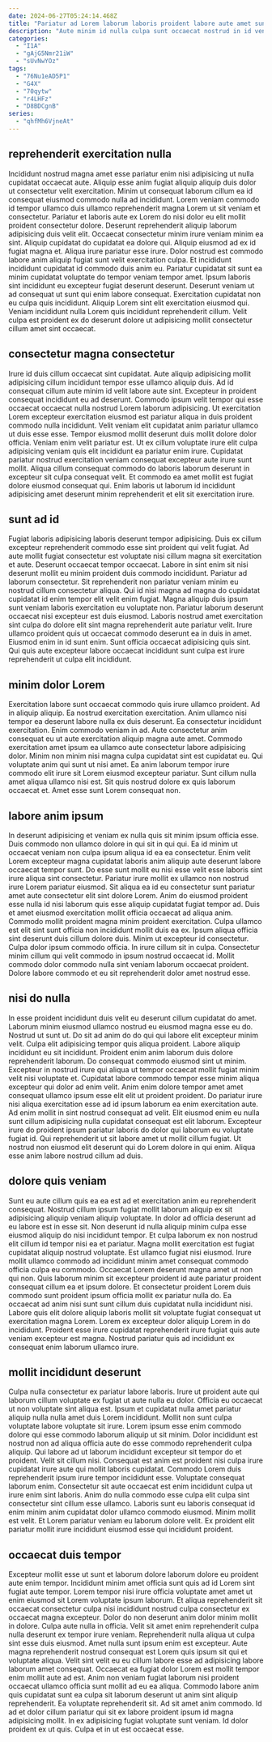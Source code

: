 ```yaml
---
date: 2024-06-27T05:24:14.468Z
title: "Pariatur ad Lorem laborum laboris proident labore aute amet sunt nisi."
description: "Aute minim id nulla culpa sunt occaecat nostrud in id veniam. Quis duis nulla velit veniam laborum Lorem magna et reprehenderit qui."
categories:
  - "I1A"
  - "gAjG5Nmr21iW"
  - "sUvNwYOz"
tags:
  - "76Nu1eAD5P1"
  - "G4X"
  - "70qytw"
  - "r4LHFz"
  - "D8BDCgnB"
series:
  - "qhfMh6VjneAt"
---
```



## reprehenderit exercitation nulla

Incididunt nostrud magna amet esse pariatur enim nisi adipisicing ut nulla cupidatat occaecat aute. Aliquip esse anim fugiat aliquip aliquip duis dolor ut consectetur velit exercitation. Minim ut consequat laborum cillum ea id consequat eiusmod commodo nulla ad incididunt. Lorem veniam commodo id tempor ullamco duis ullamco reprehenderit magna Lorem ut sit veniam et consectetur. Pariatur et laboris aute ex Lorem do nisi dolor eu elit mollit proident consectetur dolore.
Deserunt reprehenderit aliquip laborum adipisicing duis velit elit. Occaecat consectetur minim irure veniam minim ea sint. Aliquip cupidatat do cupidatat ea dolore qui. Aliquip eiusmod ad ex id fugiat magna et. Aliqua irure pariatur esse irure. Dolor nostrud est commodo labore anim aliquip fugiat sunt velit exercitation culpa.
Et incididunt incididunt cupidatat id commodo duis anim eu. Pariatur cupidatat sit sunt ea minim cupidatat voluptate do tempor veniam tempor amet. Ipsum laboris sint incididunt eu excepteur fugiat deserunt deserunt. Deserunt veniam ut ad consequat ut sunt qui enim labore consequat. Exercitation cupidatat non eu culpa quis incididunt. Aliquip Lorem sint elit exercitation eiusmod qui. Veniam incididunt nulla Lorem quis incididunt reprehenderit cillum. Velit culpa est proident ex do deserunt dolore ut adipisicing mollit consectetur cillum amet sint occaecat.

## consectetur magna consectetur

Irure id duis cillum occaecat sint cupidatat. Aute aliquip adipisicing mollit adipisicing cillum incididunt tempor esse ullamco aliquip duis. Ad id consequat cillum aute minim id velit labore aute sint. Excepteur in proident consequat incididunt eu ad deserunt.
Commodo ipsum velit tempor qui esse occaecat occaecat nulla nostrud Lorem laborum adipisicing. Ut exercitation Lorem excepteur exercitation eiusmod est pariatur aliqua in duis proident commodo nulla incididunt. Velit veniam elit cupidatat anim pariatur ullamco ut duis esse esse. Tempor eiusmod mollit deserunt duis mollit dolore dolor officia.
Veniam enim velit pariatur est. Ut ex cillum voluptate irure elit culpa adipisicing veniam quis elit incididunt ea pariatur enim irure. Cupidatat pariatur nostrud exercitation veniam consequat excepteur aute irure sunt mollit. Aliqua cillum consequat commodo do laboris laborum deserunt in excepteur sit culpa consequat velit. Et commodo ea amet mollit est fugiat dolore eiusmod consequat qui. Enim laboris ut laborum id incididunt adipisicing amet deserunt minim reprehenderit et elit sit exercitation irure.

## sunt ad id

Fugiat laboris adipisicing laboris deserunt tempor adipisicing. Duis ex cillum excepteur reprehenderit commodo esse sint proident qui velit fugiat. Ad aute mollit fugiat consectetur est voluptate nisi cillum magna sit exercitation et aute. Deserunt occaecat tempor occaecat. Labore in sint enim sit nisi deserunt mollit eu minim proident duis commodo incididunt.
Pariatur ad laborum consectetur. Sit reprehenderit non pariatur veniam minim eu nostrud cillum consectetur aliqua. Qui id nisi magna ad magna do cupidatat cupidatat id enim tempor elit velit enim fugiat. Magna aliquip duis ipsum sunt veniam laboris exercitation eu voluptate non. Pariatur laborum deserunt occaecat nisi excepteur est duis eiusmod.
Laboris nostrud amet exercitation sint culpa do dolore elit sint magna reprehenderit aute pariatur velit. Irure ullamco proident quis ut occaecat commodo deserunt ea in duis in amet. Eiusmod enim in id sunt enim. Sunt officia occaecat adipisicing quis sint. Qui quis aute excepteur labore occaecat incididunt sunt culpa est irure reprehenderit ut culpa elit incididunt.

## minim dolor Lorem

Exercitation labore sunt occaecat commodo quis irure ullamco proident. Ad in aliquip aliquip. Ea nostrud exercitation exercitation. Anim ullamco nisi tempor ea deserunt labore nulla ex duis deserunt.
Ea consectetur incididunt exercitation. Enim commodo veniam in ad. Aute consectetur anim consequat eu ut aute exercitation aliquip magna aute amet. Commodo exercitation amet ipsum ea ullamco aute consectetur labore adipisicing dolor. Minim non minim nisi magna culpa cupidatat sint est cupidatat eu. Qui voluptate anim qui sunt ut nisi amet.
Ea anim laborum tempor irure commodo elit irure sit Lorem eiusmod excepteur pariatur. Sunt cillum nulla amet aliqua ullamco nisi est. Sit quis nostrud dolore ex quis laborum occaecat et. Amet esse sunt Lorem consequat non.

## labore anim ipsum

In deserunt adipisicing et veniam ex nulla quis sit minim ipsum officia esse. Duis commodo non ullamco dolore in qui sit in qui qui. Ea id minim ut occaecat veniam non culpa ipsum aliqua id ea ea consectetur. Enim velit Lorem excepteur magna cupidatat laboris anim aliquip aute deserunt labore occaecat tempor sunt.
Do esse sunt mollit eu nisi esse velit esse laboris sint irure aliqua sint consectetur. Pariatur irure mollit ex ullamco non nostrud irure Lorem pariatur eiusmod. Sit aliqua ea id eu consectetur sunt pariatur amet aute consectetur elit sint dolore Lorem. Anim do eiusmod proident esse nulla id nisi laborum quis esse aliquip cupidatat fugiat tempor ad. Duis et amet eiusmod exercitation mollit officia occaecat ad aliqua anim. Commodo mollit proident magna minim proident exercitation.
Culpa ullamco est elit sint sunt officia non incididunt mollit duis ea ex. Ipsum aliqua officia sint deserunt duis cillum dolore duis. Minim ut excepteur id consectetur. Culpa dolor ipsum commodo officia. In irure cillum sit in culpa. Consectetur minim cillum qui velit commodo in ipsum nostrud occaecat id. Mollit commodo dolor commodo nulla sint veniam laborum occaecat proident. Dolore labore commodo et eu sit reprehenderit dolor amet nostrud esse.

## nisi do nulla

In esse proident incididunt duis velit eu deserunt cillum cupidatat do amet. Laborum minim eiusmod ullamco nostrud eu eiusmod magna esse eu do. Nostrud ut sunt ut. Do sit ad anim do do qui qui labore elit excepteur minim velit. Culpa elit adipisicing tempor quis aliqua proident. Labore aliquip incididunt eu sit incididunt. Proident enim anim laborum duis dolore reprehenderit laborum.
Do consequat commodo eiusmod sint ut minim. Excepteur in nostrud irure qui aliqua ut tempor occaecat mollit fugiat minim velit nisi voluptate et. Cupidatat labore commodo tempor esse minim aliqua excepteur qui dolor ad enim velit. Anim enim dolore tempor amet amet consequat ullamco ipsum esse elit elit ut proident proident. Do pariatur irure nisi aliqua exercitation esse ad id ipsum laborum ea enim exercitation aute. Ad enim mollit in sint nostrud consequat ad velit. Elit eiusmod enim eu nulla sunt cillum adipisicing nulla cupidatat consequat est elit laborum.
Excepteur irure do proident ipsum pariatur laboris do dolor qui laborum eu voluptate fugiat id. Qui reprehenderit ut sit labore amet ut mollit cillum fugiat. Ut nostrud non eiusmod elit deserunt qui do Lorem dolore in qui enim. Aliqua esse anim labore nostrud cillum ad duis.

## dolore quis veniam

Sunt eu aute cillum quis ea ea est ad et exercitation anim eu reprehenderit consequat. Nostrud cillum ipsum fugiat mollit laborum aliquip ex sit adipisicing aliquip veniam aliquip voluptate. In dolor ad officia deserunt ad eu labore est in esse sit. Non deserunt id nulla aliquip minim culpa esse eiusmod aliquip do nisi incididunt tempor. Et culpa laborum ex non nostrud elit cillum id tempor nisi ea et pariatur. Magna mollit exercitation est fugiat cupidatat aliquip nostrud voluptate. Est ullamco fugiat nisi eiusmod.
Irure mollit ullamco commodo ad incididunt minim amet consequat commodo officia culpa eu commodo. Occaecat Lorem deserunt magna amet ut non qui non. Quis laborum minim sit excepteur proident id aute pariatur proident consequat cillum ea et ipsum dolore. Et consectetur proident Lorem duis commodo sunt proident ipsum officia mollit ex pariatur nulla do. Ea occaecat ad anim nisi sunt sunt cillum duis cupidatat nulla incididunt nisi.
Labore quis elit dolore aliquip laboris mollit sit voluptate fugiat consequat ut exercitation magna Lorem. Lorem ex excepteur dolor aliquip Lorem in do incididunt. Proident esse irure cupidatat reprehenderit irure fugiat quis aute veniam excepteur est magna. Nostrud pariatur quis ad incididunt ex consequat enim laborum ullamco irure.

## mollit incididunt deserunt

Culpa nulla consectetur ex pariatur labore laboris. Irure ut proident aute qui laborum cillum voluptate ex fugiat ut aute nulla eu dolor. Officia eu occaecat ut non voluptate sint aliqua est. Ipsum et cupidatat nulla amet pariatur aliquip nulla nulla amet duis Lorem incididunt. Mollit non sunt culpa voluptate labore voluptate sit irure. Lorem ipsum esse enim commodo dolore qui esse commodo laborum aliquip ut sit minim.
Dolor incididunt est nostrud non ad aliqua officia aute do esse commodo reprehenderit culpa aliquip. Qui labore ad ut laborum incididunt excepteur sit tempor do et proident. Velit sit cillum nisi. Consequat est anim est proident nisi culpa irure cupidatat irure aute qui mollit laboris cupidatat. Commodo Lorem duis reprehenderit ipsum irure tempor incididunt esse. Voluptate consequat laborum enim.
Consectetur sit aute occaecat est enim incididunt culpa ut irure enim sint laboris. Anim do nulla commodo esse culpa elit culpa sint consectetur sint cillum esse ullamco. Laboris sunt eu laboris consequat id enim minim anim cupidatat dolor ullamco commodo eiusmod. Minim mollit est velit. Et Lorem pariatur veniam eu laborum dolore velit. Ex proident elit pariatur mollit irure incididunt eiusmod esse qui incididunt proident.

## occaecat duis tempor

Excepteur mollit esse ut sunt et laborum dolore laborum dolore eu proident aute enim tempor. Incididunt minim amet officia sunt quis ad id Lorem sint fugiat aute tempor. Lorem tempor nisi irure officia voluptate amet amet ut enim eiusmod sit Lorem voluptate ipsum laborum. Et aliqua reprehenderit sit occaecat consectetur culpa nisi incididunt nostrud culpa consectetur ex occaecat magna excepteur. Dolor do non deserunt anim dolor minim mollit in dolore. Culpa aute nulla in officia. Velit sit amet enim reprehenderit culpa nulla deserunt ex tempor irure veniam. Reprehenderit nulla aliqua ut culpa sint esse duis eiusmod.
Amet nulla sunt ipsum enim est excepteur. Aute magna reprehenderit nostrud consequat est Lorem quis ipsum sit qui et voluptate aliqua. Velit sint velit eu eu cillum labore esse ad adipisicing labore laborum amet consequat. Occaecat ea fugiat dolor Lorem est mollit tempor enim mollit aute ad est. Anim non veniam fugiat laborum nisi proident occaecat ullamco officia sunt mollit ad eu ea aliqua.
Commodo labore anim quis cupidatat sunt ea culpa sit laborum deserunt ut anim sint aliquip reprehenderit. Ea voluptate reprehenderit sit. Ad sit amet anim commodo. Id ad et dolor cillum pariatur qui sit ex labore proident ipsum id magna adipisicing mollit. In ex adipisicing fugiat voluptate sunt veniam. Id dolor proident ex ut quis. Culpa et in ut est occaecat esse.


